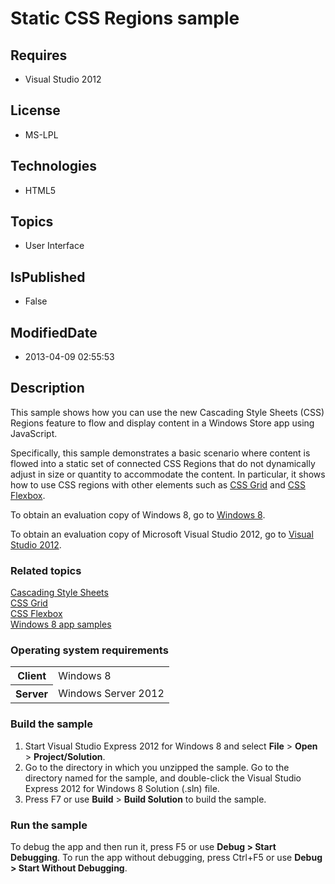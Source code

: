 # Static CSS Regions sample
## Requires
* Visual Studio 2012
## License
* MS-LPL
## Technologies
* HTML5
## Topics
* User Interface
## IsPublished
* False
## ModifiedDate
* 2013-04-09 02:55:53
## Description

<div id="mainSection">
<p>This sample shows how you can use the new Cascading Style Sheets (CSS) Regions feature to flow and display content in a Windows Store app using JavaScript.
</p>
<p>Specifically, this sample demonstrates a basic scenario where content is flowed into a static set of connected CSS Regions that do not dynamically adjust in size or quantity to accommodate the content. In particular, it shows how to use CSS regions with
 other elements such as <a href="http://msdn.microsoft.com/library/windows/apps/Hh453256">
CSS Grid</a> and <a href="http://msdn.microsoft.com/library/windows/apps/Hh453474">
CSS Flexbox</a>.</p>
<p>To obtain an evaluation copy of Windows&nbsp;8, go to <a href="http://go.microsoft.com/fwlink/p/?linkid=241655">
Windows&nbsp;8</a>.</p>
<p>To obtain an evaluation copy of Microsoft Visual Studio&nbsp;2012, go to <a href="http://go.microsoft.com/fwlink/p/?linkid=241656">
Visual Studio&nbsp;2012</a>.</p>
<h3><a id="related_topics"></a>Related topics</h3>
<dl><dt><a href="http://msdn.microsoft.com/library/windows/apps/Hh453285">Cascading Style Sheets</a>
</dt><dt><a href="http://msdn.microsoft.com/library/windows/apps/Hh453256">CSS Grid</a>
</dt><dt><a href="http://msdn.microsoft.com/library/windows/apps/Hh453474">CSS Flexbox</a>
</dt><dt><a href="http://go.microsoft.com/fwlink/p/?LinkID=227694">Windows 8 app samples</a>
</dt></dl>
<h3>Operating system requirements</h3>
<table>
<tbody>
<tr>
<th>Client</th>
<td><dt>Windows&nbsp;8 </dt></td>
</tr>
<tr>
<th>Server</th>
<td><dt>Windows Server&nbsp;2012 </dt></td>
</tr>
</tbody>
</table>
<h3>Build the sample</h3>
<ol>
<li>Start Visual Studio Express&nbsp;2012 for Windows&nbsp;8 and select <b>File</b> &gt; <b>
Open</b> &gt; <b>Project/Solution</b>. </li><li>Go to the directory in which you unzipped the sample. Go to the directory named for the sample, and double-click the Visual Studio Express&nbsp;2012 for Windows&nbsp;8 Solution (.sln) file.
</li><li>Press F7 or use <b>Build</b> &gt; <b>Build Solution</b> to build the sample. </li></ol>
<h3>Run the sample</h3>
<p>To debug the app and then run it, press F5 or use <b>Debug &gt; Start Debugging</b>. To run the app without debugging, press Ctrl&#43;F5 or use
<b>Debug &gt; Start Without Debugging</b>.</p>
</div>
